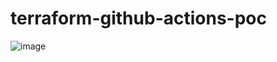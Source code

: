 # terraform-github-actions-poc

![image](https://github.com/user-attachments/assets/51b416d7-155e-4690-b23a-3312fa51a8ea)
